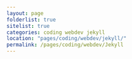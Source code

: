```yaml
---
layout: page
folderlist: true
sitelist: true
categories: coding webdev jekyll 
location: "pages/coding/webdev/jekyll/"
permalink: /pages/coding/webdev/Jekyll
---
```


